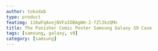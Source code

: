 ```yaml
---
author: tokodab
type: product
featimg: 116wFqAxejNVFaIOBAgWm-2-fZl3kzQMn
title: The Punisher Comic Poster Samsung Galaxy S9 Case
tags: [samsung, galaxy, s9]
category: [samsung]
---
```

